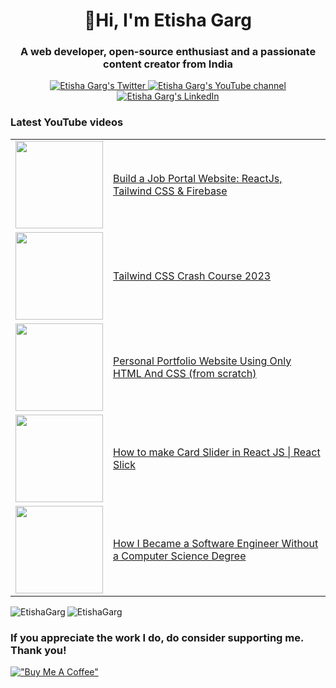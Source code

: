 <h1 align="center">👋Hi, I'm Etisha Garg</h1>
<h3 align="center">A web developer, open-source enthusiast and a passionate content creator from India</h3>

<p align="center">
  <a href="https://twitter.com/GargEtisha">
    <img src="https://img.shields.io/badge/follow-%40GargEtisha%206.5k+-1DA1F2?label=Twitter&logo=twitter&style=for-the-badge&color=blue" alt="Etisha Garg's Twitter"/>
  </a>
  <a href="http://youtube.com/@EtishaGarg?sub_confirmation=1">
  <img src="https://img.shields.io/youtube/channel/subscribers/UCNliY-e1-7VNtuWgrSib1UQ?style=for-the-badge&logo=youtube&label=Youtube&color=blue" alt="Etisha Garg's YouTube channel"/>
  </a>
  <a href="https://www.linkedin.com/in/etisha-garg/">
    <img src="https://img.shields.io/badge/follow-%40EtishaGarg%205k+-1DA1F2?label=LinkedIn&logo=linkedin&style=for-the-badge&color=blue" alt="Etisha Garg's LinkedIn"/>
  </a>
</p>

### Latest YouTube videos

<table>
<!-- YOUTUBE-VIDEOS-LIST:START -->
  <tr>
    <td><a href="https://youtu.be/ppn7kBqGMUU"><img width="140px" src="https://i.ytimg.com/vi/ppn7kBqGMUU/mqdefault.jpg"></a></td>
    <td><a href="https://youtu.be/ppn7kBqGMUU">Build a Job Portal Website: ReactJs, Tailwind CSS & Firebase</a><br/></td>
  </tr>
  <tr>
    <td><a href="https://youtu.be/G5YDmWNU_tc"><img width="140px" src="https://i.ytimg.com/vi/G5YDmWNU_tc/mqdefault.jpg"></a></td>
    <td><a href="https://youtu.be/G5YDmWNU_tc">Tailwind CSS Crash Course 2023</a><br/></td>
  </tr>
  <tr>
    <td><a href="https://youtu.be/_Y1mRI33TsM"><img width="140px" src="https://i.ytimg.com/vi/_Y1mRI33TsM/mqdefault.jpg"></a></td>
    <td><a href="https://youtu.be/_Y1mRI33TsM">Personal Portfolio Website Using Only HTML And CSS (from scratch)</a><br/></td>
  </tr>
  <tr>
    <td><a href="https://youtu.be/6YnryDjEGr8"><img width="140px" src="https://i.ytimg.com/vi/6YnryDjEGr8/mqdefault.jpg"></a></td>
    <td><a href="https://youtu.be/6YnryDjEGr8">How to make Card Slider in React JS | React Slick</a><br/></td>
  </tr>
  <tr>
    <td><a href="https://youtu.be/j8C9NX4nQlI"><img width="140px" src="https://i.ytimg.com/vi/j8C9NX4nQlI/mqdefault.jpg"></a></td>
    <td><a href="https://youtu.be/j8C9NX4nQlI">How I Became a Software Engineer Without a Computer Science Degree</a><br/></td>
  </tr>
<!-- YOUTUBE-VIDEOS-LIST:END -->
</table>

<p><img align="left" src="https://github-readme-stats.vercel.app/api/top-langs?username=EtishaGarg&show_icons=true&locale=en&layout=compact&theme=tokyonight" alt="EtishaGarg" /></p>

<p><img align="center" src="https://github-readme-streak-stats.herokuapp.com/?user=EtishaGarg&&theme=tokyonight" alt="EtishaGarg" /></p>

### If you appreciate the work I do, do consider supporting me. Thank you!

[!["Buy Me A Coffee"](https://www.buymeacoffee.com/assets/img/custom_images/orange_img.png)](https://www.buymeacoffee.com/EtishaaGarg)



<!---
EtishaGarg/EtishaGarg is a ✨ special ✨ repository because its `README.md` (this file) appears on your GitHub profile.
You can click the Preview link to take a look at your changes.
--->
